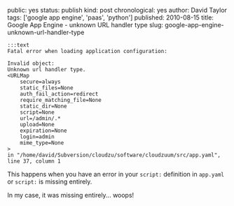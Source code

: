 public: yes
status: publish
kind: post
chronological: yes
author: David Taylor
tags: ['google app engine', 'paas', 'python']
published: 2010-08-15
title: Google App Engine - unknown URL handler type
slug: google-app-engine-unknown-url-handler-type

    :::text
    Fatal error when loading application configuration:
    
    Invalid object:
    Unknown url handler type.
    <URLMap 
        secure=always 
        static_files=None 
        auth_fail_action=redirect 
        require_matching_file=None 
        static_dir=None 
        script=None 
        url=/admin/.* 
        upload=None 
        expiration=None 
        login=admin 
        mime_type=None
    >
    in "/home/david/Subversion/cloudzu/software/cloudzuum/src/app.yaml", line 37, column 1

 
This happens when you have an error in your `script:` definition in `app.yaml` or `script:` is missing entirely.

In my case, it was missing entirely... woops!
